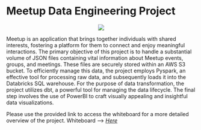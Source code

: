 # Meetup Data Engineering Project

<p align="center">
  <img src="https://github.com/tanerceyhanli/Bike-Share-Demand-Prediction-in-San-Francisco/blob/main/readme.png](https://github.com/ufukceyhanli/meetup-data-engineering-project/blob/main/images/data_architecture.png">
</p>

Meetup is an application that brings together individuals with shared interests, fostering a platform for them to connect and enjoy meaningful interactions. The primary objective of this project is to handle a substantial volume of JSON files containing vital information about Meetup events, groups, and meetings. These files are securely stored within an AWS S3 bucket. To efficiently manage this data, the project employs Pyspark, an effective tool for processing raw data, and subsequently loads it into the Databricks SQL warehouse. For the purpose of data transformation, the project utilizes dbt, a powerful tool for managing the data lifecycle. The final step involves the use of PowerBI to craft visually appealing and insightful data visualizations.

Please use the provided link to access the whiteboard for a more detailed overview of the project.
Whiteboard --> [*Here*]([https://github.com/ufukceyhanli/Bike-Share-Demand-Prediction-in-San-Francisco/blob/main/Bike-Share-Demand-Prediction-in-San-Francisco.ipynb](https://excalidraw.com/#room=27456684828541171ff0,NgsEOOcVa_qukHyJUocbgA)https://excalidraw.com/#room=27456684828541171ff0,NgsEOOcVa_qukHyJUocbgA) 
